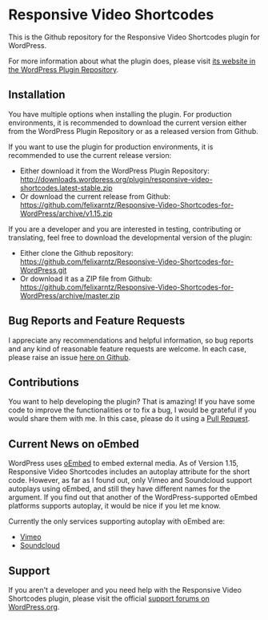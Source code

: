 Responsive Video Shortcodes
===========================

This is the Github repository for the Responsive Video Shortcodes plugin for WordPress.

For more information about what the plugin does, please visit [its website in the WordPress Plugin Repository](http://wordpress.org/plugins/responsive-video-shortcodes/).

Installation
------------

You have multiple options when installing the plugin. For production environments, it is recommended to download the current version either from the WordPress Plugin Repository or as a released version from Github.

If you want to use the plugin for production environments, it is recommended to use the current release version:

* Either download it from the WordPress Plugin Repository: http://downloads.wordpress.org/plugin/responsive-video-shortcodes.latest-stable.zip
* Or download the current release from Github: https://github.com/felixarntz/Responsive-Video-Shortcodes-for-WordPress/archive/v1.15.zip

If you are a developer and you are interested in testing, contributing or translating, feel free to download the developmental version of the plugin:

* Either clone the Github repository: https://github.com/felixarntz/Responsive-Video-Shortcodes-for-WordPress.git
* Or download it as a ZIP file from Github: https://github.com/felixarntz/Responsive-Video-Shortcodes-for-WordPress/archive/master.zip

Bug Reports and Feature Requests
--------------------------------
I appreciate any recommendations and helpful information, so bug reports and any kind of reasonable feature requests are welcome.
In each case, please raise an issue [here on Github](https://github.com/felixarntz/Responsive-Video-Shortcodes-for-WordPress/issues/new).

Contributions
-------------
You want to help developing the plugin? That is amazing! If you have some code to improve the functionalities or to fix a bug, I would be grateful if you would share them with me. In this case, please do it using a [Pull Request](https://github.com/felixarntz/Responsive-Video-Shortcodes-for-WordPress/pulls).

Current News on oEmbed
----------------------
WordPress uses [oEmbed](http://oembed.com/) to embed external media. As of Version 1.15, Responsive Video Shortcodes includes an autoplay attribute for the short code. However, as far as I found out, only Vimeo and Soundcloud support autoplays using oEmbed, and still they have different names for the argument. If you find out that another of the WordPress-supported oEmbed platforms supports autoplay, it would be nice if you let me know.

Currently the only services supporting autoplay with oEmbed are:
* [Vimeo](https://developer.vimeo.com/apis/oembed)
* [Soundcloud](http://developers.soundcloud.com/docs/oembed)

Support
-------
If you aren't a developer and you need help with the Responsive Video Shortcodes plugin, please visit the official
[support forums on WordPress.org](http://wordpress.org/support/plugin/responsive-video-shortcodes).